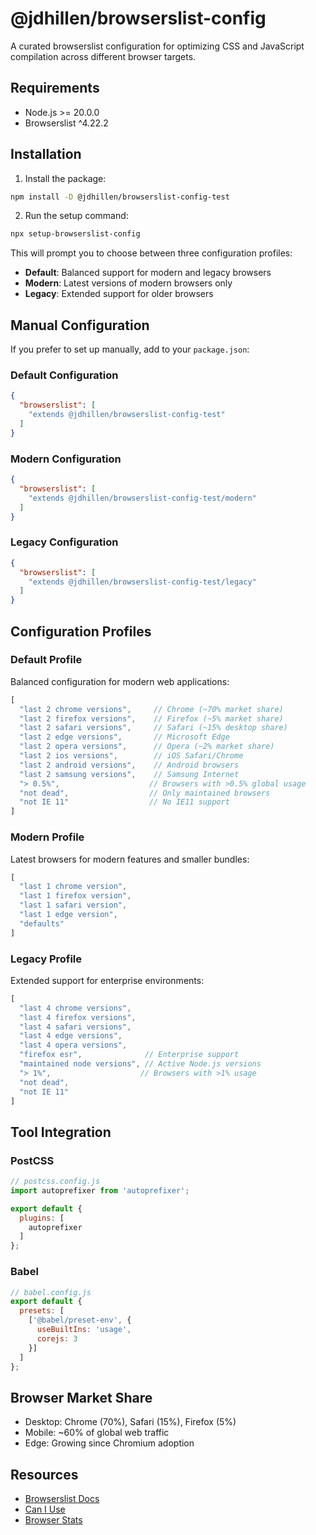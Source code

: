 # @jdhillen/browserslist-config

A curated browserslist configuration for optimizing CSS and JavaScript compilation across different browser targets.

## Requirements

- Node.js >= 20.0.0
- Browserslist ^4.22.2

## Installation

1. Install the package:

```bash
npm install -D @jdhillen/browserslist-config-test
```

2. Run the setup command:

```bash
npx setup-browserslist-config
```

This will prompt you to choose between three configuration profiles:

- **Default**: Balanced support for modern and legacy browsers
- **Modern**: Latest versions of modern browsers only
- **Legacy**: Extended support for older browsers

## Manual Configuration

If you prefer to set up manually, add to your `package.json`:

### Default Configuration

```json
{
  "browserslist": [
    "extends @jdhillen/browserslist-config-test"
  ]
}
```

### Modern Configuration

```json
{
  "browserslist": [
    "extends @jdhillen/browserslist-config-test/modern"
  ]
}
```

### Legacy Configuration

```json
{
  "browserslist": [
    "extends @jdhillen/browserslist-config-test/legacy"
  ]
}
```

## Configuration Profiles

### Default Profile

Balanced configuration for modern web applications:

```javascript
[
  "last 2 chrome versions",     // Chrome (~70% market share)
  "last 2 firefox versions",    // Firefox (~5% market share)
  "last 2 safari versions",     // Safari (~15% desktop share)
  "last 2 edge versions",       // Microsoft Edge
  "last 2 opera versions",      // Opera (~2% market share)
  "last 2 ios versions",        // iOS Safari/Chrome
  "last 2 android versions",    // Android browsers
  "last 2 samsung versions",    // Samsung Internet
  "> 0.5%",                    // Browsers with >0.5% global usage
  "not dead",                  // Only maintained browsers
  "not IE 11"                  // No IE11 support
]
```

### Modern Profile

Latest browsers for modern features and smaller bundles:

```javascript
[
  "last 1 chrome version",
  "last 1 firefox version",
  "last 1 safari version",
  "last 1 edge version",
  "defaults"
]
```

### Legacy Profile

Extended support for enterprise environments:

```javascript
[
  "last 4 chrome versions",
  "last 4 firefox versions",
  "last 4 safari versions",
  "last 4 edge versions",
  "last 4 opera versions",
  "firefox esr",              // Enterprise support
  "maintained node versions", // Active Node.js versions
  "> 1%",                    // Browsers with >1% usage
  "not dead",
  "not IE 11"
]
```

## Tool Integration

### PostCSS

```javascript
// postcss.config.js
import autoprefixer from 'autoprefixer';

export default {
  plugins: [
    autoprefixer
  ]
};
```

### Babel

```javascript
// babel.config.js
export default {
  presets: [
    ['@babel/preset-env', {
      useBuiltIns: 'usage',
      corejs: 3
    }]
  ]
};
```

## Browser Market Share

- Desktop: Chrome (70%), Safari (15%), Firefox (5%)
- Mobile: ~60% of global web traffic
- Edge: Growing since Chromium adoption

## Resources

- [Browserslist Docs](https://github.com/browserslist/browserslist)
- [Can I Use](https://caniuse.com/)
- [Browser Stats](https://gs.statcounter.com/)
